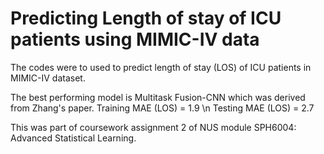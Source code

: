 # Predicting Length of stay of ICU patients using MIMIC-IV data

The codes were to used to predict length of stay (LOS) of ICU patients in MIMIC-IV dataset. 

The best performing model is Multitask Fusion-CNN which was derived from Zhang's paper.
Training MAE (LOS) = 1.9 \n
Testing MAE (LOS) = 2.7

This was part of coursework assignment 2 of NUS module SPH6004: Advanced Statistical Learning.
